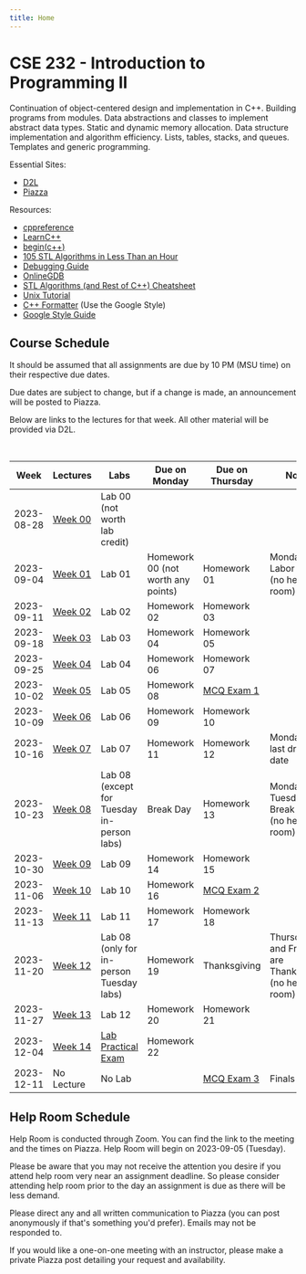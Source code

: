 ```yaml
---
title: Home
---
```


# CSE 232 - Introduction to Programming II

Continuation of object-centered design and implementation in C++. Building programs from modules. Data abstractions and classes to implement abstract data types. Static and dynamic memory allocation. Data structure implementation and algorithm efficiency. Lists, tables, stacks, and queues. Templates and generic programming.

<!-- General: -->
<!-- - [Course Schedule](#course-schedule) -->
<!-- - [Exam Policies](exam_policies.html) -->
<!-- - [Help Room Schedule](#help-room-schedule) -->
<!-- - [Syllabus](syllabus.html) -->

Essential Sites:
- [D2L](https://d2l.msu.edu/d2l/loginh/)
- [Piazza](https://piazza.com/msu/summer2023/cse232/home)

Resources:
- [cppreference](https://en.cppreference.com/w/)
- [LearnC++](https://www.learncpp.com/)
- [begin(c++)](https://gist.github.com/johnmcfarlane/1b2d9c83e4d3f700ba61e2df4077c613)
- [105 STL Algorithms in Less Than an Hour](https://www.youtube.com/watch?v=2olsGf6JIkU)
- [Debugging Guide](debugging_guide.html)
- [OnlineGDB](https://www.onlinegdb.com/)
- [STL Algorithms (and Rest of C++) Cheatsheet](https://hackingcpp.com/cpp/cheat_sheets.html)
- [Unix Tutorial](https://www.tutorialspoint.com/unix/index.htm)
- [C++ Formatter](http://format.krzaq.cc/) (Use the Google Style)
- [Google Style Guide](https://google.github.io/styleguide/cppguide.html)

## Course Schedule

It should be assumed that all assignments are due by 10 PM (MSU time) on their respective due dates. 
<!-- Asynchronous lab assignments are due at 10 PM on Sundays.  -->
Due dates are subject to change, but if a change is made, an announcement will be posted to Piazza.

Below are links to the lectures for that week. All other material will be provided via D2L. 
<!-- Please be sure to read the lab (but not start it) prior to attending a synchronous lab section. -->


<!-- [Add to Google Calendar](https://calendar.google.com/calendar/u/0?cid=anFtcGxzdGcwczFqa2FnZDV1dWZldmxqMmNAZ3JvdXAuY2FsZW5kYXIuZ29vZ2xlLmNvbQ) -->

<!-- <div align="center">
    <p id="course-progress-header"></p>
    <span class="Progress" id="course-progress-container">
        <span class="Progress-item color-bg-success-emphasis" id="course-progress"></span>
    </span>
</div> -->

&nbsp;

<!-- From Summer
<table id="course-calendar">
    <thead>
        <tr>
            <th>Date</th>
            <th>Day of Week</th>
            <th>Lectures</th>
            <th>Assignments Due</th>
            <th>Notes</th>
        </tr>
    </thead>
    <tbody>
        <tr>
            <td>2023-05-15</td>
            <td>Monday</td>
            <td><a href="https://cse232-msu.github.io/CSE232/lectures/week00.html">Week 00</a></td>
            <td>Nothing</td>
            <td></td>
        </tr>
        <tr>
            <td>2023-05-18</td>
            <td>Thursday</td>
            <td><a href="https://cse232-msu.github.io/CSE232/lectures/week01.html">Week 01</a></td>
            <td>HW 01</td>
            <td></td>
        </tr>
        <tr>
            <td>2023-05-22</td>
            <td>Monday</td>
            <td><a href="https://cse232-msu.github.io/CSE232/lectures/week02.html">Week 02</a></td>
            <td>HW 02</td>
            <td></td>
        </tr>
        <tr>
            <td>2023-05-25</td>
            <td>Thursday</td>
            <td><a href="https://cse232-msu.github.io/CSE232/lectures/week03.html">Week 03</a></td>
            <td>HW 03</td>
            <td></td>
        </tr>
        <tr>
            <td>2023-05-30</td>
            <td>Tuesday</td>
            <td><a href="https://cse232-msu.github.io/CSE232/lectures/week04.html">Week 04</a></td>
            <td>HW 04</td>
            <td>Note: Monday is a holiday</td>
        </tr>
        <tr>
            <td>2023-06-01</td>
            <td>Thursday</td>
            <td><a href="https://cse232-msu.github.io/CSE232/lectures/week05.html">Week 05</a></td>
            <td>HW 05</td>
            <td></td>
        </tr>
        <tr>
            <td>2023-06-05</td>
            <td>Monday</td>
            <td><a href="https://cse232-msu.github.io/CSE232/lectures/week06.html">Week 06</a></td>
            <td>HW 06</td>
            <td></td>
        </tr>
        <tr>
            <td>2023-06-08</td>
            <td>Thursday</td>
            <td><a href="https://cse232-msu.github.io/CSE232/lectures/week07.html">Week 07</a></td>
            <td>Midterm</td>
            <td></td>
        </tr>
        <tr>
            <td>2023-06-12</td>
            <td>Monday</td>
            <td><a href="https://cse232-msu.github.io/CSE232/lectures/week08.html">Week 08</a></td>
            <td>HW 07</td>
            <td></td>
        </tr>
        <tr>
            <td>2023-06-15</td>
            <td>Thursday</td>
            <td><a href="https://cse232-msu.github.io/CSE232/lectures/week09.html">Week 09</a></td>
            <td>HW 08</td>
            <td></td>
        </tr>
        <tr>
            <td>2023-06-19</td>
            <td>Monday</td>
            <td><a href="https://cse232-msu.github.io/CSE232/lectures/week10.html">Week 10</a></td>
            <td>HW 09</td>
            <td></td>
        </tr>
        <tr>
            <td>2023-06-22</td>
            <td>Thursday</td>
            <td><a href="https://cse232-msu.github.io/CSE232/lectures/week11.html">Week 11</a></td>
            <td>HW 10</td>
            <td></td>
        </tr>
        <tr>
            <td>2023-06-26</td>
            <td>Monday</td>
            <td><a href="https://cse232-msu.github.io/CSE232/lectures/week12.html">Week 12</a></td>
            <td>HW 11</td>
            <td></td>
        </tr>
        <tr>
            <td>2023-06-29</td>
            <td>Thursday</td>
            <td><a href="https://cse232-msu.github.io/CSE232/lectures/week13.html">Week 13</a></td>
            <td>HW 12 and Final</td>
            <td></td>
        </tr>
    </tbody>
</table>
-->

<table id="course-calendar">
    <thead>
        <tr>
            <th>Week</th>
            <th>Lectures</th>
            <th>Labs</th>
            <th>Due on Monday</th>
            <th>Due on Thursday</th>
            <th>Notes</th>
        </tr>
    </thead>
    <tbody>
        <tr>
            <td>2023-08-28</td>
            <td><a href="https://cse232-msu.github.io/CSE232/lectures/week00.html">Week 00</a></td>
            <td>Lab 00 (not worth lab credit)</td>
            <td></td>
            <td></td>
            <td></td>
        </tr>
        <tr>
            <td>2023-09-04</td>
            <td><a href="https://cse232-msu.github.io/CSE232/lectures/week01.html">Week 01</a></td>
            <td>Lab 01</td>
            <td>Homework 00 (not worth any points)</td>
            <td>Homework 01</td>
            <td>Monday is Labor Day (no help room)</td>
        </tr>
        <tr>
            <td>2023-09-11</td>
            <td><a href="https://cse232-msu.github.io/CSE232/lectures/week02.html">Week 02</a></td>
            <td>Lab 02</td>
            <td>Homework 02</td>
            <td>Homework 03</td>
            <td></td>
        </tr>
        <tr>
            <td>2023-09-18</td>
            <td><a href="https://cse232-msu.github.io/CSE232/lectures/week03.html">Week 03</a></td>
            <td>Lab 03</td>
            <td>Homework 04</td>
            <td>Homework 05</td>
            <td></td>
        </tr>
        <tr>
            <td>2023-09-25</td>
            <td><a href="https://cse232-msu.github.io/CSE232/lectures/week04.html">Week 04</a></td>
            <td>Lab 04</td>
            <td>Homework 06</td>
            <td>Homework 07</td>
            <td></td>
        </tr>
        <tr>
            <td>2023-10-02</td>
            <td><a href="https://cse232-msu.github.io/CSE232/lectures/week05.html">Week 05</a></td>
            <td>Lab 05</td>
            <td>Homework 08</td>
            <td><a href="https://cse232-msu.github.io/CSE232/exam_policies.html">MCQ Exam 1</a></td>
            <td></td>
        </tr>
        <tr>
            <td>2023-10-09</td>
            <td><a href="https://cse232-msu.github.io/CSE232/lectures/week06.html">Week 06</a></td>
            <td>Lab 06</td>
	    <td>Homework 09</td>
            <td>Homework 10</td>
            <td></td>
        </tr>
        <tr>
            <td>2023-10-16</td>
            <td><a href="https://cse232-msu.github.io/CSE232/lectures/week07.html">Week 07</a></td>
            <td>Lab 07</td>
	    <td>Homework 11</td>
            <td>Homework 12</td>
            <td>Monday is last drop date</td>
        </tr>
        <tr>
            <td>2023-10-23</td>
            <td><a href="https://cse232-msu.github.io/CSE232/lectures/week08.html">Week 08</a></td>
            <td>Lab 08 (except for Tuesday in-person labs)</td>
            <td>Break Day</td>
            <td>Homework 13</td>
            <td>Monday and Tuesday are Break Days (no help room)</td>
        </tr>
        <tr>
            <td>2023-10-30</td>
            <td><a href="https://cse232-msu.github.io/CSE232/lectures/week09.html">Week 09</a></td>
	    <td>Lab 09</td>
            <td>Homework 14</td>
            <td>Homework 15</td>
            <td></td>
        </tr>
        <tr>
            <td>2023-11-06</td>
            <td><a href="https://cse232-msu.github.io/CSE232/lectures/week10.html">Week 10</a></td>
            <td>Lab 10</td>
            <td>Homework 16</td>
            <td><a href="https://cse232-msu.github.io/CSE232/exam_policies.html">MCQ Exam 2</a></td>
            <td></td>
        </tr>
        <tr>
            <td>2023-11-13</td>
            <td><a href="https://cse232-msu.github.io/CSE232/lectures/week11.html">Week 11</a></td>
            <td>Lab 11</td>
            <td>Homework 17</td>
            <td>Homework 18</td>
            <td></td>
        </tr>
        <tr>
            <td>2023-11-20</td>
            <td><a href="https://cse232-msu.github.io/CSE232/lectures/week12.html">Week 12</a></td>
            <td>Lab 08 (only for in-person Tuesday labs)</td>
            <td>Homework 19</td>
            <td>Thanksgiving</td>
            <td>Thursday and Friday are Thanksgiving (no help room)</td>      
        </tr>
        <tr>
            <td>2023-11-27</td>
            <td><a href="https://cse232-msu.github.io/CSE232/lectures/week13.html">Week 13</a></td>
            <td>Lab 12</td>
            <td>Homework 20</td>
            <td>Homework 21</td>
            <td></td>  
        </tr>
        <tr>
            <td>2023-12-04</td>
            <td><a href="https://cse232-msu.github.io/CSE232/lectures/week14.html">Week 14</a></td>
            <td><a href="https://cse232-msu.github.io/CSE232/exam_policies.html">Lab Practical Exam</a></td>
            <td>Homework 22</td>
            <td></td>
            <td></td>
        </tr>
	<tr>
            <td>2023-12-11</td>
            <td>No Lecture</td>
            <td>No Lab</td>
            <td></td>
            <td><a href="https://cse232-msu.github.io/CSE232/exam_policies.html">MCQ Exam 3</a></td>
            <td>Finals Week</td>
        </tr>
    </tbody>
</table>



## Help Room Schedule

Help Room is conducted through Zoom. You can find the link to the meeting and the times on Piazza. Help Room will begin on 2023-09-05 (Tuesday).

Please be aware that you may not receive the attention you desire if you attend help room very near an assignment deadline. So please consider attending help room prior to the day an assignment is due as there will be less demand. 

Please direct any and all written communication to Piazza (you can post anonymously if that's something you'd prefer). Emails may not be responded to.

If you would like a one-on-one meeting with an instructor, please make a private Piazza post detailing your request and availability.
